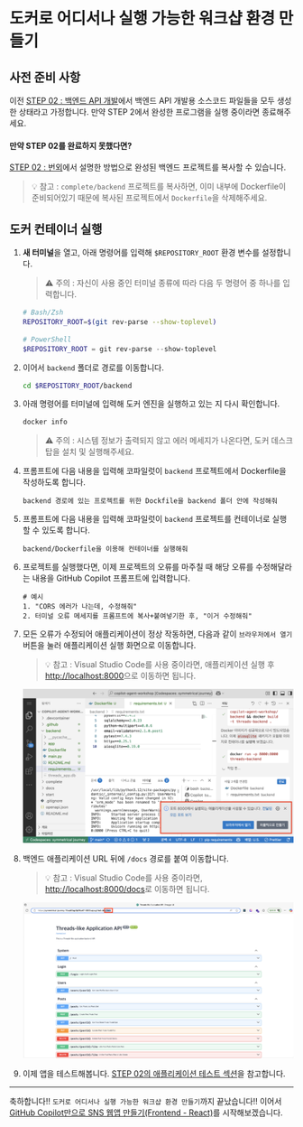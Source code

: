 # 도커로 어디서나 실행 가능한 워크샵 환경 만들기

## 사전 준비 사항

이전 [STEP 02 : 백엔드 API 개발](./step-02.md)에서 백엔드 API 개발용 소스코드 파일들을 모두 생성한 상태라고 가정합니다. 만약 STEP 2에서 완성한 프로그램을 실행 중이라면 종료해주세요.

#### 만약 STEP 02를 완료하지 못했다면?

[STEP 02 : 번외](./step-02.md#extra-completed-backend)에서 설명한 방법으로 완성된 백엔드 프로젝트를 복사할 수 있습니다.

> 💡 참고 : `complete/backend` 프로젝트를 복사하면, 이미 내부에 Dockerfile이 준비되어있기 때문에 복사된 프로젝트에서 `Dockerfile`을 삭제해주세요.

## 도커 컨테이너 실행

1. **새 터미널**을 열고, 아래 명령어를 입력해 `$REPOSITORY_ROOT` 환경 변수를 설정합니다.

   > ⚠️ 주의 : 자신이 사용 중인 터미널 종류에 따라 다음 두 명령어 중 하나를 입력합니다.

   ```bash
   # Bash/Zsh
   REPOSITORY_ROOT=$(git rev-parse --show-toplevel)
   ```

   ```powershell
   # PowerShell
   $REPOSITORY_ROOT = git rev-parse --show-toplevel
   ```

2. 이어서 `backend` 폴더로 경로를 이동합니다.
   ```bash
   cd $REPOSITORY_ROOT/backend
   ```
3. 아래 명령어를 터미널에 입력해 도커 엔진을 실행하고 있는 지 다시 확인합니다.

   ```bash
   docker info
   ```

   > ⚠️ 주의 : 시스템 정보가 출력되지 않고 에러 메세지가 나온다면, 도커 데스크탑을 설치 및 실행해주세요.

4. 프롬프트에 다음 내용을 입력해 코파일럿이 `backend` 프로젝트에서 Dockerfile을 작성하도록 합니다.

   ```text
   backend 경로에 있는 프로젝트를 위한 Dockfile을 backend 폴더 안에 작성해줘
   ```

5. 프롬프트에 다음 내용을 입력해 코파일럿이 `backend` 프로젝트를 컨테이너로 실행할 수 있도록 합니다.

   ```text
   backend/Dockerfile을 이용해 컨테이너를 실행해줘
   ```

6. 프로젝트를 실행했다면, 이제 프로젝트의 오류를 마주칠 때 해당 오류를 수정해달라는 내용을 GitHub Copilot 프롬프트에 입력합니다.

   ```text
   # 예시
   1. "CORS 에러가 나는데, 수정해줘"
   2. 터미널 오류 메세지를 프롬프트에 복사+붙여넣기한 후, "이거 수정해줘"
   ```

7. 모든 오류가 수정되어 애플리케이션이 정상 작동하면, 다음과 같이 `브라우저에서 열기` 버튼을 눌러 애플리케이션 실행 화면으로 이동합니다.

   > 💡 참고 : Visual Studio Code를 사용 중이라면, 애플리케이션 실행 후 [http://localhost:8000](http://localhost:8000)으로 이동하면 됩니다.

   ![step03-docker-app-open](./img/step03-docker-app-open.png)

8. 백엔드 애플리케이션 URL 뒤에 `/docs` 경로를 붙여 이동합니다.

   > 💡 참고 : Visual Studio Code를 사용 중이라면, [http://localhost:8000/docs](http://localhost:8000/docs)로 이동하면 됩니다.

   ![step03-navigate-docs](./img/step02-navigate-docs.png)

9. 이제 앱을 테스트해봅니다. [STEP 02의 애플리케이션 테스트 섹션](./step-02.md#application-test)을 참고합니다.

---

축하합니다!! `도커로 어디서나 실행 가능한 워크샵 환경 만들기`까지 끝났습니다!! 이어서 [GitHub Copilot만으로 SNS 웹앱 만들기(Frontend - React)](../frontend/README.md)를 시작해보겠습니다.
